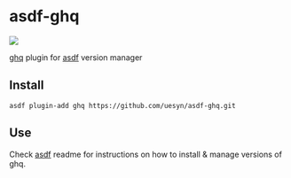 # asdf-ghq

![](https://github.com/uesyn/asdf-ghq/workflows/test/badge.svg)

[ghq](https://github.com/motemen/ghq) plugin for [asdf](https://github.com/asdf-vm/asdf) version manager

## Install

```
asdf plugin-add ghq https://github.com/uesyn/asdf-ghq.git
```

## Use

Check [asdf](https://github.com/asdf-vm/asdf) readme for instructions on how to install & manage versions of ghq.
